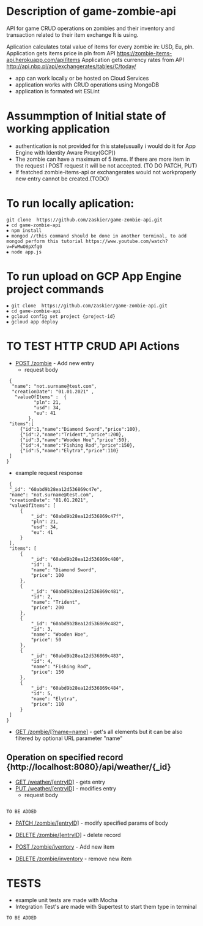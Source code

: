 # Description of game-zombie-api
API for game CRUD operations on zombies and their inventory and transaction related to their item exchange
It is using.

Aplication calculates total value of items for every zombie in: USD, Eu, pln.
Application gets items price in pln from API https://zombie-items-api.herokuapp.com/api/items
Application gets currency rates from API http://api.nbp.pl/api/exchangerates/tables/C/today/
- app can work locally or be hosted on Cloud Services
- application works with CRUD operations using MongoDB
- application is formated wit ESLint


# Assummption of Initial state of working application

- authentication is not provided for this state(usually i would do it for App Engine with Identity Aware Proxy(GCP))
- The zombie can have a maximum of 5 items. If there are more item in the request i POST request it will be not accepted. (TO DO PATCH, PUT)
- If featched zombie-items-api or exchangerates would not workproperly new entry cannot be created.(TODO)
# To run locally aplication:
```
git clone  https://github.com/zaskier/game-zombie-api.git
⦁ cd game-zombie-api
⦁ npm install 
⦁ mongod //this command should be done in another terminal, to add mongod perform this tutorial https://www.youtube.com/watch?v=FwMwO8pXfq0 
⦁ node app.js
```
# To run upload on GCP App Engine project commands
```
⦁ git clone  https://github.com/zaskier/game-zombie-api.git
⦁ cd game-zombie-api
⦁ gcloud config set project {project-id}
⦁ gcloud app deploy
```


# TO TEST HTTP CRUD API Actions


  - [POST /zombie](#post-zombie) - Add new entry 
    - request body
   ```
    {
     "name": "not.surname@test.com",   
     "creationDate": "01.01.2021" ,
      "valueOfItems" :  {
             "pln": 21,
             "usd": 34,
             "eu": 41
           },
    "items":[
        {"id":1,"name":"Diamond Sword","price":100},
        {"id":2,"name":"Trident","price":200},
        {"id":3,"name":"Wooden Hoe","price":50},
        {"id":4,"name":"Fishing Rod","price":150},
        {"id":5,"name":"Elytra","price":110}
    ]
}

   ```
   - example request response 
   ```
    {
    "_id": "60abd9b28ea12d536869c47e",
    "name": "not.surname@test.com",
    "creationDate": "01.01.2021",
    "valueOfItems": [
        {
            "_id": "60abd9b28ea12d536869c47f",
            "pln": 21,
            "usd": 34,
            "eu": 41
        }
    ],
    "items": [
        {
            "_id": "60abd9b28ea12d536869c480",
            "id": 1,
            "name": "Diamond Sword",
            "price": 100
        },
        {
            "_id": "60abd9b28ea12d536869c481",
            "id": 2,
            "name": "Trident",
            "price": 200
        },
        {
            "_id": "60abd9b28ea12d536869c482",
            "id": 3,
            "name": "Wooden Hoe",
            "price": 50
        },
        {
            "_id": "60abd9b28ea12d536869c483",
            "id": 4,
            "name": "Fishing Rod",
            "price": 150
        },
        {
            "_id": "60abd9b28ea12d536869c484",
            "id": 5,
            "name": "Elytra",
            "price": 110
        }
    ]
}
   ```
  - [GET /zombie/[?name=name]](#get-name) - get's all elements but it can be also filtered by optional URL parameter "name"
   ## Operation on specified record  {http://localhost:8080}/api/weather/{_id} 
  - [GET /weather/[entryID]](#get-entryID) -  gets entry 
  - [PUT /weather/[entryID]](#put-entryID)  - modifies entry
      - request body
  ```

TO BE ADDED
   ```
  - [PATCH /zombie/[entryID]](#patch-entryID) - modify specified params of body
  - [DELETE /zombie/[entryID]](#delete-entryID) - delete record

  - [POST /zombie/iventory](#post-zombie) - Add new item 
  - [DELETE /zombie/inventory](#post-zombie) - remove new item 

# TESTS
- example unit tests are made with Mocha
- Integration Test's are made with Supertest to start them type in terminal
```
TO BE ADDED

```